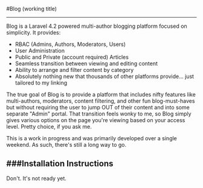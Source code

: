 #Blog (working title)

---

Blog is a Laravel 4.2 powered multi-author blogging platform focused on simplicity. It provides:

  - RBAC (Admins, Authors, Moderators, Users)
  - User Administration
  - Public and Private (account required) Articles
  - Seamless transition between viewing and editing content
  - Ability to arrange and filter content by category
  - Absolutely nothing new that thousands of other platforms provide... just tailored to my linking

The true goal of Blog is to provide a platform that includes nifty features like multi-authors, moderators, content filtering, and other fun blog-must-haves but without requiring the user to jump OUT of their content and into some separate "Admin" portal. That transition feels wonky to me, so Blog simply gives various options on the page you're viewing based on your access level. Pretty choice, if you ask me.

This is a work in progress and was primarily developed over a single weekend. As such, there's still a long way to go.


###Installation Instructions
---
Don't. It's not ready yet.